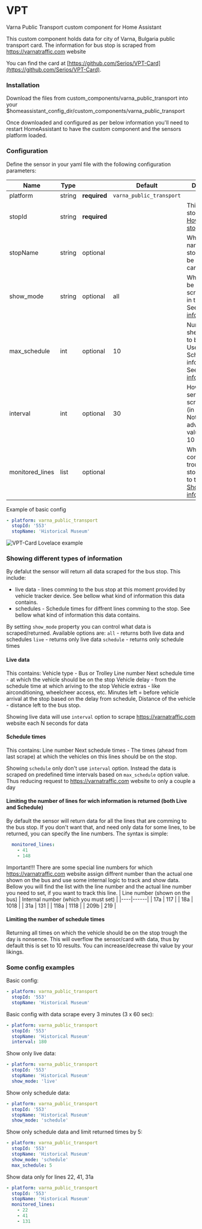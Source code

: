 # VPT
Varna Public Transport custom component for Home Assistant

This custom component holds data for city of Varna, Bulgaria public transport card. 
The information for bus stop is scraped from https://varnatraffic.com website 

You can find the card at [https://github.com/Serios/VPT-Card](https://github.com/Serios/VPT-Card).

### Installation
Download the files from custom_components/varna_public_transport into your 
$homeassistant_config_dir/custom_components/varna_public_transport

Once downloaded and configured as per below information you'll need to restart HomeAssistant to have the custom component and the sensors platform loaded.

### Configuration

Define the sensor in your yaml file with the following configuration parameters:

| Name | Type |         | Default | Description |
|------|------|---------|---------|-------------|
| platform | string | **required** | `varna_public_transport` |  |
| stopId | string | **required** |  | This is the bus stop id. See [How to get bus stop id](#getting-bus-stop-id) |
| stopName | string | optional |  | What is the name of the stop. This will be shown as card title |
| show_mode | string | optional | all | What data to be scraped/shown in the card. See [Showing information](#showing-different-types-of-information) |
| max_schedule | int | optional | 10 | Numer of shedules times to be returned. Used in Schedules information. See [Showing information](#showing-different-types-of-information) |
| interval | int | optional | 30 | How offten the sensor shoud scrape for data (in seconds). Note: It is not advisible to set value bellow 10 |
| monitored_lines | list | optional |  | Which lines, comming trough the bus stop, you want to track. See [Showing information](#showing-different-types-of-information) |

Example of basic config

```yaml
- platform: varna_public_transport
  stopId: '553'
  stopName: 'Historical Museum'
```

![VPT-Card Lovelace example](https://github.com/Serios/VPT-Card/blob/master/vpt_card_preview.jpg)

### Showing different types of information
By defalut the sensor will return all data scraped for the bus stop. This include:
* live data - lines comming to the bus stop at this moment provided by vehicle tracker device. See bellow what kind of information this data contains.
* schedules - Schedule times for diffrent lines comming to the stop. See bellow what kind of information this data contains.

By setting `show_mode` property you can control what data is scraped/returned. Available options are:
`all` - returns both live data and schedules
`live` - returns only live data 
`schedule` - returns only schedule times

#### Live data
This contains:
Vehicle type - Bus or Trolley 
Line number 
Next schedule time - at which the vehicle should be on the stop
Vehicle delay - from the schedule time at which ariving to the stop
Vehicle extras - like airconditioning, wheelcheer access, etc.
Minutes left = before vehicle arrival at the stop based on the delay from schedule,
Distance of the vehicle - distance left to the bus stop.

Showing live data will use `interval` option to scrape https://varnatraffic.com website each N seconds for data

#### Schedule times
This contains:
Line number 
Next schedule times - The times (ahead from last scrape) at which the vehicles on this lines should be on the stop.

Showing `schedule` only don't use `interval` option. Instead the data is scraped on predefined time intervals based on `max_schedule` option value. Thus reducing request to https://varnatraffic.com website to only a couple a day

#### Limiting the number of lines for wich information is returned (both Live and Schedule)
By default the sensor will return data for all the lines that are comming to the bus stop. If you don't want that, and need only data for some lines, to be returned, you can specify the line numbers.
The syntax is simple:

```yaml
  monitored_lines:
    - 41
    - 148
```
Important!!!
There are some special line numbers for which https://varnatraffic.com website assign diffrent number than the actual one shown on the bus and use some internal logic to track and show data. Bellow you will find the list with the line number and the actual line number you need to set, if you want to track this line.
| Line number (shown on the bus) | Internal number (which you must set) |
|----|------|
| 17a | 117 |
| 18a | 1018 |
| 31a | 131 |
| 118a | 1118 |
| 209b | 219 |


#### Limiting the number of schedule times
Returning all times on which the vehicle should be on the stop trough the day is nonsence. This will overflow the sensor/card with data, thus by default this is set to 10 results. You can increase/decrease thi value by your likings.

### Some config examples

Basic config:
```yaml
- platform: varna_public_transport
  stopId: '553'
  stopName: 'Historical Museum'
```

Basic config with data scrape every 3 minutes (3 x 60 sec):
```yaml
- platform: varna_public_transport
  stopId: '553'
  stopName: 'Historical Museum'
  interval: 180
```

Show only live data:
```yaml
- platform: varna_public_transport
  stopId: '553'
  stopName: 'Historical Museum'
  show_mode: 'live'
```

Show only schedule data:
```yaml
- platform: varna_public_transport
  stopId: '553'
  stopName: 'Historical Museum'
  show_mode: 'schedule'
```

Show only schedule data and limit returned times by 5:
```yaml
- platform: varna_public_transport
  stopId: '553'
  stopName: 'Historical Museum'
  show_mode: 'schedule'
  max_schedule: 5
```

Show data only for lines 22, 41, 31a
```yaml
- platform: varna_public_transport
  stopId: '553'
  stopName: 'Historical Museum'
  monitored_lines:
    - 22
    - 41
    - 131
```
